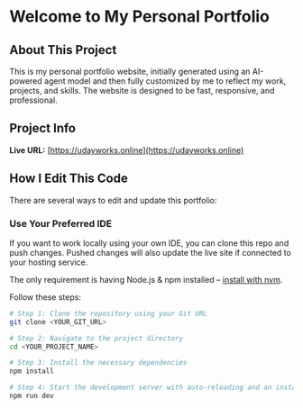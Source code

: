 # Welcome to My Personal Portfolio

## About This Project

This is my personal portfolio website, initially generated using an AI-powered agent model and then fully customized by me to reflect my work, projects, and skills. The website is designed to be fast, responsive, and professional.

## Project Info

**Live URL:** [https://udayworks.online](https://udayworks.online)

## How I Edit This Code

There are several ways to edit and update this portfolio:

### Use Your Preferred IDE

If you want to work locally using your own IDE, you can clone this repo and push changes. Pushed changes will also update the live site if connected to your hosting service.

The only requirement is having Node.js & npm installed – [install with nvm](https://github.com/nvm-sh/nvm#installing-and-updating).

Follow these steps:

```sh
# Step 1: Clone the repository using your Git URL
git clone <YOUR_GIT_URL>

# Step 2: Navigate to the project directory
cd <YOUR_PROJECT_NAME>

# Step 3: Install the necessary dependencies
npm install

# Step 4: Start the development server with auto-reloading and an instant preview
npm run dev
